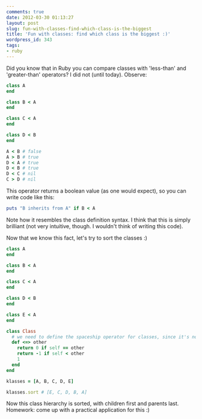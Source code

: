 ```yaml
---
comments: true
date: 2012-03-30 01:13:27
layout: post
slug: fun-with-classes-find-which-class-is-the-biggest
title: 'Fun with classes: find which class is the biggest :)'
wordpress_id: 343
tags:
- ruby
---
```


Did you know that in Ruby you can compare classes with 'less-than' and 'greater-than' operators? I did not (until today). Observe:

``` ruby
class A
end

class B < A
end

class C < A
end

class D < B
end

A < B # false
A > B # true
D < A # true
D < B # true
D < C # nil
C > D # nil
```

This operator returns a boolean value (as one would expect), so you can write code like this:

``` ruby
puts "B inherits from A" if B < A
```
    
Note how it resembles the class definition syntax. I think that this is simply brilliant (not very intuitive, though. I wouldn't think of writing this code).

Now that we know this fact, let's try to sort the classes :)

``` ruby
class A
end

class B < A
end

class C < A
end

class D < B
end

class E < A
end

class Class
  # we need to define the spaceship operator for classes, since it's not defined yet.
  def <=> other
    return 0 if self == other
    return -1 if self < other
    1
  end
end

klasses = [A, B, C, D, E]

klasses.sort # [E, C, D, B, A]
```

Now this class hierarchy is sorted, with children first and parents last. Homework: come up with a practical application for this :)



